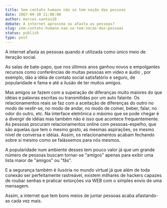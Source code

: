 ```yaml
---
title: Sem contato humano não se tem noção das pessoas
date: 2007-09-30 21:00:00
author: marcos.santos10
debate: A internet aproxima ou afasta as pessoas?
slug: sem-contato-humano-nao-se-tem-nocao-das-pessoas
status: publish 
type: post
---
```


A internet afasta as pessoas quando é utilizada como único meio de iteração social.   

As salas de bate-papo, que nos últimos anos ganhou novos e empolgantes recursos como conferências de muitas pessoas em vídeo e áudio , por exemplo, dão a idéia de contato social satisfatório e seguro, de popularidade e fama e até a ilusão de ter muitos amigos.  

Mas amigos se fazem com a superação de diferanças muito maiores do que idéias e palavras escritas ou transmitidas por um auto falante. Os relacionamentos reais se faz com a aceitação de diferenças do outro no modo de vestir-se, no modo de andar, no modo de comer, beber, falar, no odor do outro, etc. Na interface eletrônica o máximo que se pode chegar é a divergir de idéias mas também não é isso que acontece frequentemente. As pessoas procuram relacionamentos online com pessoas-espelho, que são aquelas que tem o mesmo gosto, as mesmas aspirações, os mesmo nível de conversa e idéias. Assim, os relacionamentos acabam fechando sobre sí mesmo como se falássemos para nós mesmos.  

A popularidade num ambiente desses tem pouco valor já que um grande número de pessoas buscam tornar-se "amigos" apenas para exibir uma lista maior de "amigos" ou "fãs".   

E a segurança também é ilusória no mundo virtual já que além de toda conexão ser perfeitamente rastreável, existem milhares de hackers capazes de roubar senhas e praticar extorções via WEB com o simples envio de uma mensagem.  

Assim, a internet que tem bons meios de juntar pessoas acaba afastando-as cada vez mais.
